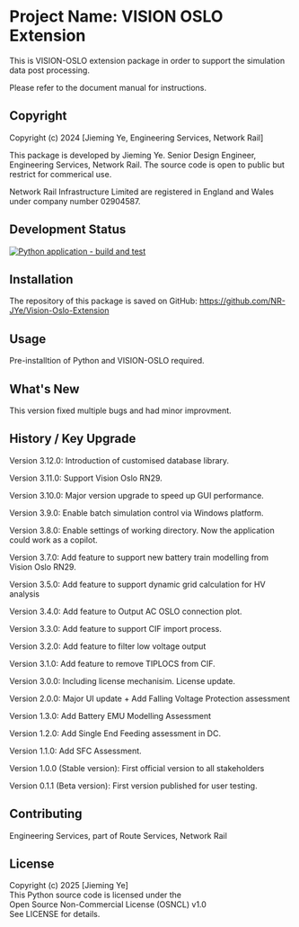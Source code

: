 # Project Name: VISION OSLO Extension

This is VISION-OSLO extension package in order to support the simulation data post processing.

Please refer to the document manual for instructions.

## Copyright

Copyright (c) 2024 [Jieming Ye, Engineering Services, Network Rail]

This package is developed by Jieming Ye. Senior Design Engineer, Engineering Services, Network Rail.
The source code is open to public but restrict for commerical use.

Network Rail Infrastructure Limited are registered in England and Wales under company number 02904587.

## Development Status
[![Python application - build and test](https://github.com/NR-JYe/Vision-Oslo-Extension/actions/workflows/py_app_test.yml/badge.svg)](https://github.com/NR-JYe/Vision-Oslo-Extension/actions/workflows/py_app_test.yml)

## Installation
The repository of this package is saved on GitHub:
https://github.com/NR-JYe/Vision-Oslo-Extension

## Usage
Pre-installtion of Python and VISION-OSLO required.

## What's New

This version fixed multiple bugs and had minor improvment.

## History / Key Upgrade
Version 3.12.0: Introduction of customised database library.

Version 3.11.0: Support Vision Oslo RN29.

Version 3.10.0: Major version upgrade to speed up GUI performance.

Version 3.9.0: Enable batch simulation control via Windows platform.

Version 3.8.0: Enable settings of working directory. Now the application could work as a copilot.

Version 3.7.0: Add feature to support new battery train modelling from Vision Oslo RN29.

Version 3.5.0: Add feature to support dynamic grid calculation for HV analysis

Version 3.4.0: Add feature to Output AC OSLO connection plot.

Version 3.3.0: Add feature to support CIF import process.

Version 3.2.0: Add feature to filter low voltage output

Version 3.1.0: Add feature to remove TIPLOCS from CIF.

Version 3.0.0: Including license mechanisim. License update.

Version 2.0.0: Major UI update + Add Falling Voltage Protection assessment

Version 1.3.0: Add Battery EMU Modelling Assessment

Version 1.2.0: Add Single End Feeding assessment in DC.

Version 1.1.0: Add SFC Assessment.

Version 1.0.0 (Stable version): First official version to all stakeholders

Version 0.1.1 (Beta version): First version published for user testing.

## Contributing
Engineering Services, part of Route Services, Network Rail

## License
Copyright (c) 2025 [Jieming Ye]  
This Python source code is licensed under the  
Open Source Non-Commercial License (OSNCL) v1.0  
See LICENSE for details.
